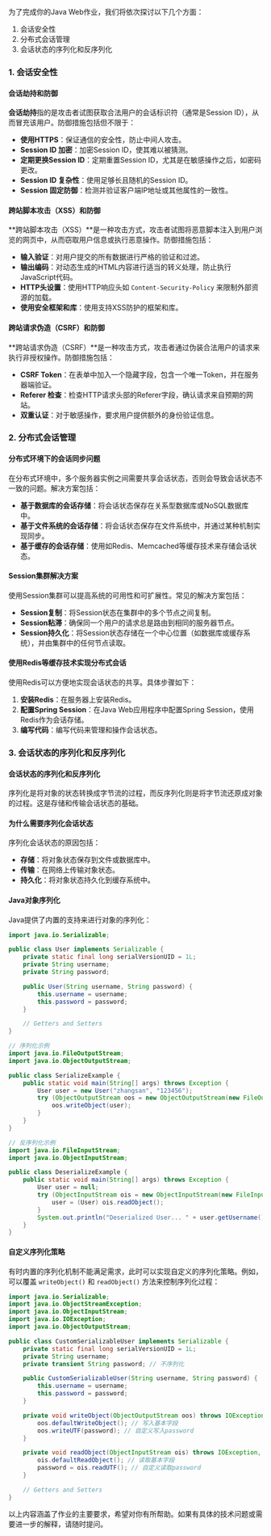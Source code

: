 为了完成你的Java Web作业，我们将依次探讨以下几个方面：

1. 会话安全性
2. 分布式会话管理
3. 会话状态的序列化和反序列化

### 1. 会话安全性

#### 会话劫持和防御

**会话劫持**指的是攻击者试图获取合法用户的会话标识符（通常是Session ID），从而冒充该用户。防御措施包括但不限于：

- **使用HTTPS**：保证通信的安全性，防止中间人攻击。
- **Session ID 加密**：加密Session ID，使其难以被猜测。
- **定期更换Session ID**：定期重置Session ID，尤其是在敏感操作之后，如密码更改。
- **Session ID 复杂性**：使用足够长且随机的Session ID。
- **Session 固定防御**：检测并验证客户端IP地址或其他属性的一致性。

#### 跨站脚本攻击（XSS）和防御

**跨站脚本攻击（XSS）**是一种攻击方式，攻击者试图将恶意脚本注入到用户浏览的网页中，从而窃取用户信息或执行恶意操作。防御措施包括：

- **输入验证**：对用户提交的所有数据进行严格的验证和过滤。
- **输出编码**：对动态生成的HTML内容进行适当的转义处理，防止执行JavaScript代码。
- **HTTP头设置**：使用HTTP响应头如 `Content-Security-Policy` 来限制外部资源的加载。
- **使用安全框架和库**：使用支持XSS防护的框架和库。

#### 跨站请求伪造（CSRF）和防御

**跨站请求伪造（CSRF）**是一种攻击方式，攻击者通过伪装合法用户的请求来执行非授权操作。防御措施包括：

- **CSRF Token**：在表单中加入一个隐藏字段，包含一个唯一Token，并在服务器端验证。
- **Referer 检查**：检查HTTP请求头部的Referer字段，确认请求来自预期的网站。
- **双重认证**：对于敏感操作，要求用户提供额外的身份验证信息。

### 2. 分布式会话管理

#### 分布式环境下的会话同步问题

在分布式环境中，多个服务器实例之间需要共享会话状态，否则会导致会话状态不一致的问题。解决方案包括：

- **基于数据库的会话存储**：将会话状态保存在关系型数据库或NoSQL数据库中。
- **基于文件系统的会话存储**：将会话状态保存在文件系统中，并通过某种机制实现同步。
- **基于缓存的会话存储**：使用如Redis、Memcached等缓存技术来存储会话状态。

#### Session集群解决方案

使用Session集群可以提高系统的可用性和可扩展性。常见的解决方案包括：

- **Session复制**：将Session状态在集群中的多个节点之间复制。
- **Session粘滞**：确保同一个用户的请求总是路由到相同的服务器节点。
- **Session持久化**：将Session状态存储在一个中心位置（如数据库或缓存系统），并由集群中的任何节点读取。

#### 使用Redis等缓存技术实现分布式会话

使用Redis可以方便地实现会话状态的共享。具体步骤如下：

1. **安装Redis**：在服务器上安装Redis。
2. **配置Spring Session**：在Java Web应用程序中配置Spring Session，使用Redis作为会话存储。
3. **编写代码**：编写代码来管理和操作会话状态。

### 3. 会话状态的序列化和反序列化

#### 会话状态的序列化和反序列化

序列化是将对象的状态转换成字节流的过程，而反序列化则是将字节流还原成对象的过程。这是存储和传输会话状态的基础。

#### 为什么需要序列化会话状态

序列化会话状态的原因包括：

- **存储**：将对象状态保存到文件或数据库中。
- **传输**：在网络上传输对象状态。
- **持久化**：将对象状态持久化到缓存系统中。

#### Java对象序列化

Java提供了内置的支持来进行对象的序列化：

```java
import java.io.Serializable;

public class User implements Serializable {
    private static final long serialVersionUID = 1L;
    private String username;
    private String password;

    public User(String username, String password) {
        this.username = username;
        this.password = password;
    }

    // Getters and Setters
}

// 序列化示例
import java.io.FileOutputStream;
import java.io.ObjectOutputStream;

public class SerializeExample {
    public static void main(String[] args) throws Exception {
        User user = new User("zhangsan", "123456");
        try (ObjectOutputStream oos = new ObjectOutputStream(new FileOutputStream("user.ser"))) {
            oos.writeObject(user);
        }
    }
}

// 反序列化示例
import java.io.FileInputStream;
import java.io.ObjectInputStream;

public class DeserializeExample {
    public static void main(String[] args) throws Exception {
        User user = null;
        try (ObjectInputStream ois = new ObjectInputStream(new FileInputStream("user.ser"))) {
            user = (User) ois.readObject();
        }
        System.out.println("Deserialized User... " + user.getUsername());
    }
}
```

#### 自定义序列化策略

有时内置的序列化机制不能满足需求，此时可以实现自定义的序列化策略。例如，可以覆盖 `writeObject()` 和 `readObject()` 方法来控制序列化过程：

```java
import java.io.Serializable;
import java.io.ObjectStreamException;
import java.io.ObjectInputStream;
import java.io.IOException;
import java.io.ObjectOutputStream;

public class CustomSerializableUser implements Serializable {
    private static final long serialVersionUID = 1L;
    private String username;
    private transient String password; // 不序列化

    public CustomSerializableUser(String username, String password) {
        this.username = username;
        this.password = password;
    }

    private void writeObject(ObjectOutputStream oos) throws IOException {
        oos.defaultWriteObject(); // 写入基本字段
        oos.writeUTF(password); // 自定义写入password
    }

    private void readObject(ObjectInputStream ois) throws IOException, ClassNotFoundException {
        ois.defaultReadObject(); // 读取基本字段
        password = ois.readUTF(); // 自定义读取password
    }

    // Getters and Setters
}
```

以上内容涵盖了作业的主要要求，希望对你有所帮助。如果有具体的技术问题或需要进一步的解释，请随时提问。